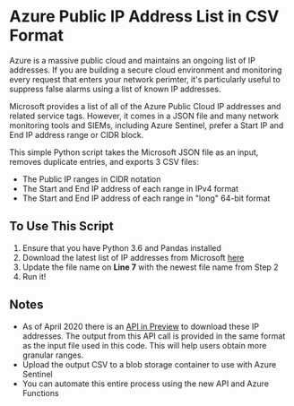 # Azure Public IP Address List in CSV Format
Azure is a massive public cloud and maintains an ongoing list of IP addresses. If you are building a secure cloud environment and monitoring every request that enters your network perimter, it's particularly useful to suppress false alarms using a list of known IP addresses.

Microsoft provides a list of all of the Azure Public Cloud IP addresses and related service tags. However, it comes in a JSON file and many network monitoring tools and SIEMs, including Azure Sentinel, prefer a Start IP and End IP address range or CIDR block.

This simple Python script takes the Microsoft JSON file as an input, removes duplicate entries, and exports 3 CSV files:
- The Public IP ranges in CIDR notation
- The Start and End IP address of each range in IPv4 format
- The Start and End IP address of each range in "long" 64-bit format

## To Use This Script
1. Ensure that you have Python 3.6 and Pandas installed
2. Download the latest list of IP addresses from Microsoft [here](https://www.microsoft.com/en-us/download/details.aspx?id=56519)
3. Update the file name on **Line 7** with the newest file name from Step 2
4. Run it!

## Notes
- As of April 2020 there is an [API in Preview](https://azure.microsoft.com/en-us/updates/service-tag-discovery-api-in-preview/) to download these IP addresses. The output from this API call is provided in the same format as the input file used in this code. This will help users obtain more granular ranges.
- Upload the output CSV to a blob storage container to use with Azure Sentinel
- You can automate this entire process using the new API and Azure Functions